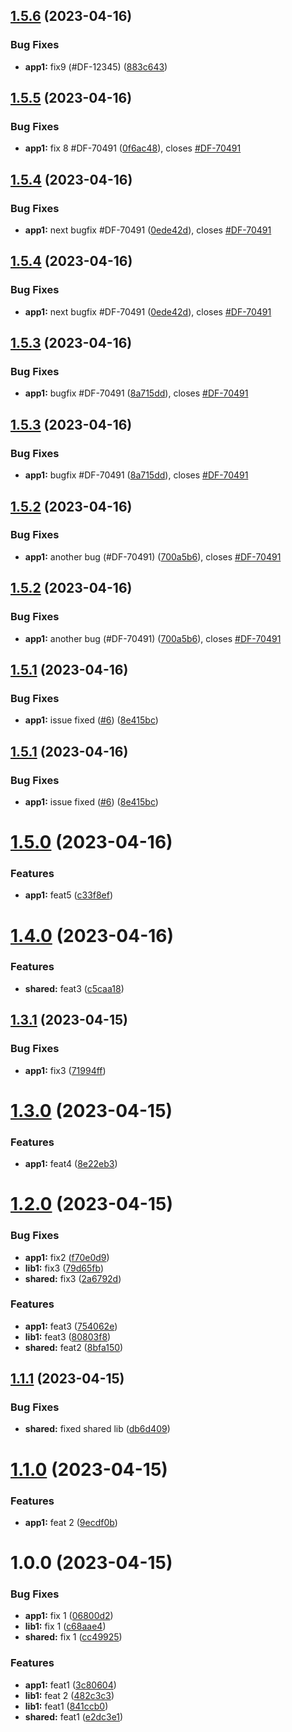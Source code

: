 ## [1.5.6](https://github.com/mvrana-cen81948/nx-release-please/compare/app1@1.5.5...app1@1.5.6) (2023-04-16)


### Bug Fixes

* **app1:** fix9 (#DF-12345) ([883c643](https://github.com/mvrana-cen81948/nx-release-please/commit/883c64308dddcde79605ae262d7caf5a22745c63))

## [1.5.5](https://github.com/mvrana-cen81948/nx-release-please/compare/app1@1.5.4...app1@1.5.5) (2023-04-16)


### Bug Fixes

* **app1:** fix 8 #DF-70491 ([0f6ac48](https://github.com/mvrana-cen81948/nx-release-please/commit/0f6ac488dc6588a55f826a20d950cb00139621e0)), closes [#DF-70491](https://github.com/mvrana-cen81948/nx-release-please/issues/DF-70491)

## [1.5.4](https://github.com/mvrana-cen81948/nx-release-please/compare/app1@1.5.3...app1@1.5.4) (2023-04-16)


### Bug Fixes

* **app1:** next bugfix #DF-70491 ([0ede42d](https://github.com/mvrana-cen81948/nx-release-please/commit/0ede42d16fcd29fce8506ec233ab3611d0eda093)), closes [#DF-70491](https://github.com/mvrana-cen81948/nx-release-please/issues/DF-70491)





## [1.5.4](https://github.com/mvrana-cen81948/nx-release-please/compare/app1@1.5.3...app1@1.5.4) (2023-04-16)


### Bug Fixes

* **app1:** next bugfix #DF-70491 ([0ede42d](https://github.com/mvrana-cen81948/nx-release-please/commit/0ede42d16fcd29fce8506ec233ab3611d0eda093)), closes [#DF-70491](https://github.com/mvrana-cen81948/nx-release-please/issues/DF-70491)

## [1.5.3](https://github.com/mvrana-cen81948/nx-release-please/compare/app1@1.5.2...app1@1.5.3) (2023-04-16)


### Bug Fixes

* **app1:** bugfix #DF-70491 ([8a715dd](https://github.com/mvrana-cen81948/nx-release-please/commit/8a715ddc15d3b812d0412ae66de4939ff697d33b)), closes [#DF-70491](https://github.com/mvrana-cen81948/nx-release-please/issues/DF-70491)





## [1.5.3](https://github.com/mvrana-cen81948/nx-release-please/compare/app1@1.5.2...app1@1.5.3) (2023-04-16)


### Bug Fixes

* **app1:** bugfix #DF-70491 ([8a715dd](https://github.com/mvrana-cen81948/nx-release-please/commit/8a715ddc15d3b812d0412ae66de4939ff697d33b)), closes [#DF-70491](https://github.com/mvrana-cen81948/nx-release-please/issues/DF-70491)

## [1.5.2](https://github.com/mvrana-cen81948/nx-release-please/compare/app1@1.5.1...app1@1.5.2) (2023-04-16)


### Bug Fixes

* **app1:** another bug (#DF-70491) ([700a5b6](https://github.com/mvrana-cen81948/nx-release-please/commit/700a5b65c6feae38334338b5c08280e75a2ddbb6)), closes [#DF-70491](https://github.com/mvrana-cen81948/nx-release-please/issues/DF-70491)





## [1.5.2](https://github.com/mvrana-cen81948/nx-release-please/compare/app1@1.5.1...app1@1.5.2) (2023-04-16)


### Bug Fixes

* **app1:** another bug (#DF-70491) ([700a5b6](https://github.com/mvrana-cen81948/nx-release-please/commit/700a5b65c6feae38334338b5c08280e75a2ddbb6)), closes [#DF-70491](https://fujira.csin.cz/browse/DF-70491)

## [1.5.1](https://github.com/mvrana-cen81948/nx-release-please/compare/app1@1.5.0...app1@1.5.1) (2023-04-16)


### Bug Fixes

* **app1:** issue fixed ([#6](https://github.com/mvrana-cen81948/nx-release-please/issues/6)) ([8e415bc](https://github.com/mvrana-cen81948/nx-release-please/commit/8e415bcfc8c65a8b099feb79fdffc95bba249607))





## [1.5.1](https://github.com/mvrana-cen81948/nx-release-please/compare/app1@1.5.0...app1@1.5.1) (2023-04-16)


### Bug Fixes

* **app1:** issue fixed ([#6](https://github.com/mvrana-cen81948/nx-release-please/issues/6)) ([8e415bc](https://github.com/mvrana-cen81948/nx-release-please/commit/8e415bcfc8c65a8b099feb79fdffc95bba249607))

# [1.5.0](https://github.com/mvrana-cen81948/nx-release-please/compare/app1@1.4.0...app1@1.5.0) (2023-04-16)


### Features

* **app1:** feat5 ([c33f8ef](https://github.com/mvrana-cen81948/nx-release-please/commit/c33f8efab6b4525c887c14c10f35d85d5679dcc1))

# [1.4.0](https://github.com/mvrana-cen81948/nx-release-please/compare/app1@1.3.1...app1@1.4.0) (2023-04-16)


### Features

* **shared:** feat3 ([c5caa18](https://github.com/mvrana-cen81948/nx-release-please/commit/c5caa183f785065ead29aac5f1b971b939c6f464))

## [1.3.1](https://github.com/mvrana-cen81948/nx-release-please/compare/app1@1.3.0...app1@1.3.1) (2023-04-15)


### Bug Fixes

* **app1:** fix3 ([71994ff](https://github.com/mvrana-cen81948/nx-release-please/commit/71994ff4043c5c54b98ac07c7815b38f89f8d56b))

# [1.3.0](https://github.com/mvrana-cen81948/nx-release-please/compare/app1@1.2.0...app1@1.3.0) (2023-04-15)


### Features

* **app1:** feat4 ([8e22eb3](https://github.com/mvrana-cen81948/nx-release-please/commit/8e22eb37a13e419fc20dc18343d1df1bd3b99d5c))

# [1.2.0](https://github.com/mvrana-cen81948/nx-release-please/compare/app1@1.1.1...app1@1.2.0) (2023-04-15)


### Bug Fixes

* **app1:** fix2 ([f70e0d9](https://github.com/mvrana-cen81948/nx-release-please/commit/f70e0d92353077be049d54a7fec1f14c07c42b95))
* **lib1:** fix3 ([79d65fb](https://github.com/mvrana-cen81948/nx-release-please/commit/79d65fb590b829185470bb54b8de1ee77c1ff829))
* **shared:** fix3 ([2a6792d](https://github.com/mvrana-cen81948/nx-release-please/commit/2a6792dafeeb65daa66c07f5fd85730b6e198242))


### Features

* **app1:** feat3 ([754062e](https://github.com/mvrana-cen81948/nx-release-please/commit/754062e7f5da56a8798985f28fc0d2cdcc57026d))
* **lib1:** feat3 ([80803f8](https://github.com/mvrana-cen81948/nx-release-please/commit/80803f87d1002c74b7552b737a222724a09bdcc2))
* **shared:** feat2 ([8bfa150](https://github.com/mvrana-cen81948/nx-release-please/commit/8bfa150d2326f8c14457cce5725ca08acf71e61a))

## [1.1.1](https://github.com/mvrana-cen81948/nx-release-please/compare/app1@1.1.0...app1@1.1.1) (2023-04-15)


### Bug Fixes

* **shared:** fixed shared lib ([db6d409](https://github.com/mvrana-cen81948/nx-release-please/commit/db6d40937882827ead2606bc7977b1f8df7b9f77))

# [1.1.0](https://github.com/mvrana-cen81948/nx-release-please/compare/app1@1.0.0...app1@1.1.0) (2023-04-15)


### Features

* **app1:** feat 2 ([9ecdf0b](https://github.com/mvrana-cen81948/nx-release-please/commit/9ecdf0b2b50b662e1116a4098676c9a07b2df799))

# 1.0.0 (2023-04-15)


### Bug Fixes

* **app1:** fix 1 ([06800d2](https://github.com/mvrana-cen81948/nx-release-please/commit/06800d2b28dcb38ec9349152fc4c87301e9677fc))
* **lib1:** fix 1 ([c68aae4](https://github.com/mvrana-cen81948/nx-release-please/commit/c68aae4c5015b84313c78a173fec15d33aefac23))
* **shared:** fix 1 ([cc49925](https://github.com/mvrana-cen81948/nx-release-please/commit/cc49925f76c0edb3fb8fbdfb70219a4cf0eab25f))


### Features

* **app1:** feat1 ([3c80604](https://github.com/mvrana-cen81948/nx-release-please/commit/3c80604800107e688e91aa7224bbec7659a8bb55))
* **lib1:** feat 2 ([482c3c3](https://github.com/mvrana-cen81948/nx-release-please/commit/482c3c3806aa0cb04c456920abe35a6a216e3646))
* **lib1:** feat1 ([841ccb0](https://github.com/mvrana-cen81948/nx-release-please/commit/841ccb0684e69cf7926adba83be80895045031c1))
* **shared:** feat1 ([e2dc3e1](https://github.com/mvrana-cen81948/nx-release-please/commit/e2dc3e1de9a1aed47174aba068eb8ef1e3cc1cd5))
